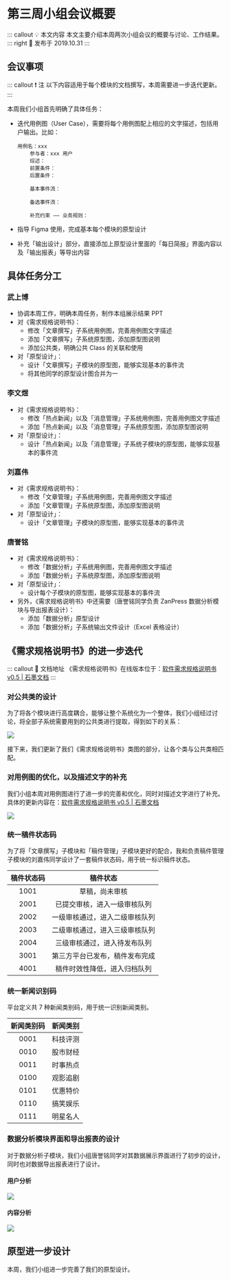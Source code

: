 # 第三周小组会议概要 <AuthorBadge text="Week 3-2" vertical="middle"/> <AuthorBadge text="@武上博" vertical="middle"/>

::: callout 💡 本文内容
本文主要介绍本周两次小组会议的概要与讨论、工作结果。
::: right
📅 发布于 2019.10.31
:::

## 会议事项

::: callout ❗ 注
以下内容适用于每个模块的文档撰写，本周需要进一步迭代更新。
:::

本周我们小组首先明确了具体任务：

-   迭代用例图（User Case），需要将每个用例图配上相应的文字描述，包括用户输出。比如：

    ```
    用例名：xxx
    	参与者：xxx 用户
    	综述：
    	前置条件：
    	后置条件：

    	基本事件流：

    	备选事件流：

    	补充约束 —— 业务规则：
    ```
-   指导 Figma 使用，完成基本每个模块的原型设计
-   补充「输出设计」部分，直接添加上原型设计里面的「每日简报」界面内容以及「输出报表」等导出内容

## 具体任务分工

### 武上博 <AuthorBadge text="组长"/>

-   协调本周工作，明确本周任务，制作本组展示结果 PPT
-   对《需求规格说明书》：
    -   修改「文章撰写」子系统用例图，完善用例图文字描述
    -   添加「文章撰写」子系统原型图，添加原型图说明
    -   添加公共类，明确公共 Class 的关联和使用
-   对「原型设计」：
    -   设计「文章撰写」子模块的原型图，能够实现基本的事件流
    -   将其他同学的原型设计图合并为一

### 李文煜

-   对《需求规格说明书》：
    -   修改「热点新闻」以及「消息管理」子系统用例图，完善用例图文字描述
    -   添加「热点新闻」以及「消息管理」子系统原型图，添加原型图说明
-   对「原型设计」：
    -   设计「热点新闻」以及「消息管理」子系统子模块的原型图，能够实现基本的事件流

### 刘嘉伟

-   对《需求规格说明书》：
    -   修改「文章管理」子系统用例图，完善用例图文字描述
    -   添加「文章管理」子系统原型图，添加原型图说明
-   对「原型设计」：
    -   设计「文章管理」子模块的原型图，能够实现基本的事件流

### 唐誉铭

-   对《需求规格说明书》：
    -   修改「数据分析」子系统用例图，完善用例图文字描述
    -   添加「数据分析」子系统原型图，添加原型图说明
-   对「原型设计」：
    -   设计每个子模块的原型图，能够实现基本的事件流
-   另外，《需求规格说明书》中还需要（唐誉铭同学负责 ZanPress 数据分析模块与导出报表设计）：
    -   添加「数据分析」原型设计
    -   添加「数据分析」子系统输出文件设计（Excel 表格设计）

## 《需求规格说明书》的进一步迭代 <AuthorBadge text="v0.5"/>

::: callout 📕 文档地址
《需求规格说明书》在线版本位于：[软件需求规格说明书 v0.5 | 石墨文档](https://shimo.im/docs/xlkbElypoBU9F9q8)
:::

### 对公共类的设计

为了将各个模块进行高度耦合，能够让整个系统化为一个整体，我们小组经过讨论，将全部子系统需要用到的公共类进行提取，得到如下的关系：

![](https://i.loli.net/2019/10/31/q45VjxS3WXc968p.png)

接下来，我们更新了我们《需求规格说明书》类图的部分，让各个类与公共类相匹配。

### 对用例图的优化，以及描述文字的补充

我们小组本周对用例图进行了进一步的完善和优化，同时对描述文字进行了补充。具体的更新内容在：[软件需求规格说明书 v0.5 | 石墨文档](https://shimo.im/docs/xlkbElypoBU9F9q8)

![](https://i.loli.net/2019/10/31/6iLf7XzJFlueZxQ.png)

### 统一稿件状态码 <AuthorBadge text="武上博、刘嘉伟"/>

为了将「文章撰写」子模块和「稿件管理」子模块更好的配合，我和负责稿件管理子模块的刘嘉伟同学设计了一套稿件状态码，用于统一标识稿件状态。

| 稿件状态码 |       稿件状态      |
| :---: | :-------------: |
|  1001 |     草稿，尚未审核     |
|  2001 |  已提交审核，进入一级审核队列 |
|  2002 | 一级审核通过，进入二级审核队列 |
|  2003 | 二级审核通过，进入三级审核队列 |
|  2004 |  三级审核通过，进入待发布队列 |
|  3001 | 第三方平台已发布，稿件发布完成 |
|  4001 |  稿件时效性降低，进入归档队列 |

### 统一新闻识别码 <AuthorBadge text="李文煜"/>

平台定义共 7 种新闻类别码，用于统一识别新闻类别。

| 新闻类别码 | 新闻类别 |
| :---: | :--: |
|  0001 | 科技评测 |
|  0010 | 股市财经 |
|  0011 | 时事热点 |
|  0100 | 观影追剧 |
|  0101 | 优惠特价 |
|  0110 | 搞笑娱乐 |
|  0111 | 明星名人 |

### 数据分析模块界面和导出报表的设计 <AuthorBadge text="唐誉铭"/>

对于数据分析子模块，我们小组唐誉铭同学对其数据展示界面进行了初步的设计，同时也对数据导出报表进行了设计。

#### 用户分析 

![](https://i.loli.net/2019/10/31/sMXT1IPZO3SbC9R.png)

#### 内容分析 

![](https://i.loli.net/2019/10/31/qvDSeaWrJNbT1wR.png)

## 原型进一步设计

本周，我们小组进一步完善了我们的原型设计。
